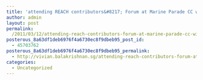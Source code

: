 ```yaml
---
title: 'attending REACH contributors&#8217; Forum at Marine Parade CC with SM Goh and Mayor Amy Khor'
author: admin
layout: post
permalink:
  /2011/03/12/attending-reach-contributors-forum-at-marine-parade-cc-with-sm-goh-and-mayor-amy-khor/
posterous_8a63df1deb6976f4a6730ec8f9dbeb95_post_id:
  - 45703762
posterous_8a63df1deb6976f4a6730ec8f9dbeb95_permalink:
  - http://vivian.balakrishnan.sg/attending-reach-contributors-forum-at-marine
categories:
  - Uncategorized
---
```

